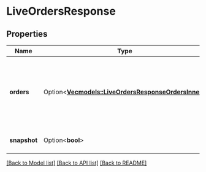 # LiveOrdersResponse

## Properties

Name | Type | Description | Notes
------------ | ------------- | ------------- | -------------
**orders** | Option<[**Vec<models::LiveOrdersResponseOrdersInner>**](liveOrdersResponse_orders_inner.md)> | Array of orders that are currently working, or were filled/cancelled in the current brokerage session. | [optional]
**snapshot** | Option<**bool**> | Whether the response is a snapshot. | [optional]

[[Back to Model list]](../README.md#documentation-for-models) [[Back to API list]](../README.md#documentation-for-api-endpoints) [[Back to README]](../README.md)

